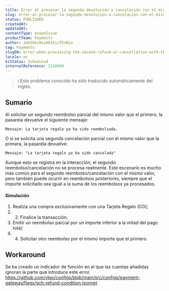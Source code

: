 ```yaml
---
title: Error al procesar la segunda devolución o cancelación con el mismo valor que la primera
slug: error-al-procesar-la-segunda-devolucion-o-cancelacion-con-el-mismo-valor-que-la-primera
status: PUBLISHED
createdAt: 
updatedAt: 
contentType: knownIssue
productTeam: Payments
author: 2mXZkbi0oi061KicTExNjo
tag: Payments
slugEN: error-when-processing-the-second-refund-or-cancellation-with-the-same-value-as-the-first
locale: es
kiStatus: Scheduled
internalReference: 1118560
---
```


>ℹ️ Este problema conocido ha sido traducido automáticamente del inglés.

## Sumario


Al solicitar un segundo reembolso parcial del mismo valor que el primero, la pasarela devuelve el siguiente mensaje:

    Mensaje: La tarjeta regalo ya ha sido reembolsada.


O si se solicita una segunda cancelación parcial con el mismo valor que la primera, la pasarela devuelve:

    Mensaje: "La tarjeta regalo ya ha sido cancelada"


Aunque esto se registra en la interacción, el segundo reembolso/cancelación no se procesa realmente.
Este escenario es mucho más común para el segundo reembolso/cancelación con el mismo valor, pero también puede ocurrir en reembolsos posteriores, siempre que el importe solicitado sea igual a la suma de los reembolsos ya procesados.


#### Simulación



1. Realiza una compra exclusivamente con una Tarjeta Regalo (CG);
2. 2. Finalice la transacción;
3. Emitir un reembolso parcial por un importe inferior a la mitad del pago total;
4. 4. Solicitar otro reembolso por el mismo importe que el primero.

## Workaround


Se ha creado un indicador de función en el que las cuentas añadidas ignoran la parte que introduce este error.
https://github.com/vtex/configs/blob/main/src/configs/payment-gateway/flags/gch-refund-condition.jsonnet


